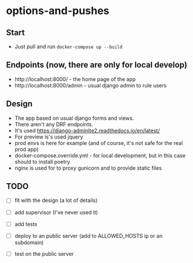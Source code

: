 # options-and-pushes

## Start
* Just pull and run `docker-compose up --build`

## Endpoints (now, there are only for local develop)
* http://localhost:8000/ - the home page of the app
* http://localhost:8000/admin - usual django admin to rule users



## Design

* The app based on usual django forms and views. 
* There aren't any DRF endpoints.
* It's used https://django-adminlte2.readthedocs.io/en/latest/
* For preview is's used jquery
* prod envs is here for example (and of course, it's not safe for the real prod app)
* docker-compose.override.yml - for local development, but in this case should to install poetry
* nginx is used for to proxy gunicorn and to provide static files

## TODO
* [ ]  fit with the design (a lot of details)
* [ ]  add supervisor (I've never used it)
* [ ]  add tests
* [ ]  deploy to an public server (add to ALLOWED_HOSTS ip or an subdomain)
* [ ]  test on the public server 
 